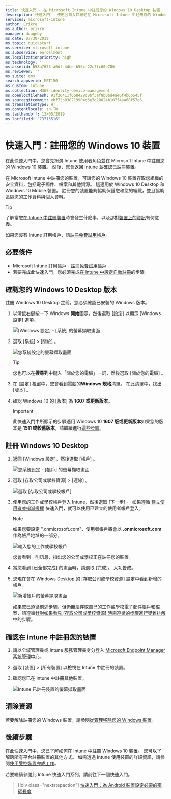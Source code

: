 ```yaml
---
title: 快速入門 - 在 Microsoft Intune 中註冊您的 Windows 10 Desktop 裝置
description: 快速入門 - 使用公司入口網站在 Microsoft Intune 中註冊您的 Windows 10 Desktop 裝置。
services: microsoft-intune
author: Erikre
ms.author: erikre
manager: dougeby
ms.date: 07/30/2019
ms.topic: quickstart
ms.service: microsoft-intune
ms.subservice: enrollment
ms.localizationpriority: high
ms.technology: ''
ms.assetid: 658a7655-a6df-4dbe-b56c-22c7fc60e706
ms.reviewer: ''
ms.suite: ems
search.appverid: MET150
ms.custom: intune
ms.collection: M365-identity-device-management
ms.openlocfilehash: 91f20411f668428c8bf3af8b0bd4ae6f4b0b545f
ms.sourcegitcommit: ebf72b038219904d6e7d20024b107f4aa68f57e6
ms.translationtype: HT
ms.contentlocale: zh-TW
ms.lasthandoff: 12/05/2019
ms.locfileid: "73713516"
---
```

# <a name="quickstart-enroll-your-windows-10-device"></a>快速入門：註冊您的 Windows 10 裝置

在此快速入門中，您會先扮演 Intune 使用者角色並在 Microsoft Intune 中註冊您的 Windows 10 裝置。 然後，您會返回 Intune 並確認已註冊裝置。

在 Microsoft Intune 中註冊您的裝置，可讓您的 Windows 10 裝置存取您組織的安全資料，包括電子郵件、檔案和其他資源。 這適用於 Windows 10 Desktop 和 Windows 10 Mobile 裝置。 註冊您的裝置能夠協助保護您和您的組織，並且協助區隔您的工作資料與個人資料。

> [!TIP]
> 了解當您[在 Intune 中註冊裝置](/intune-user-help/what-happens-if-you-install-the-company-portal-app-and-enroll-your-device-in-intune-windows)時會發生什麼事，以及那對[裝置上的資訊](/intune-user-help/what-info-can-your-company-see-when-you-enroll-your-device-in-intune)有何意義。

如果您沒有 Intune 訂用帳戶，請[註冊免費試用帳戶](../fundamentals/free-trial-sign-up.md)。

## <a name="prerequisites"></a>必要條件

- Microsoft Intune 訂用帳戶 - [註冊免費試用帳戶](../fundamentals/free-trial-sign-up.md)
- 若要完成此快速入門，您必須完成[在 Intune 中設定自動註冊](quickstart-setup-auto-enrollment.md)的步驟。

## <a name="confirm-your-windows-10-desktop-version"></a>確認您的 Windows 10 Desktop 版本

註冊 Windows 10 Desktop 之前，您必須確認已安裝的 Windows 版本。

1. 以滑鼠右鍵按一下 Windows **開始**圖示，然後選取 [設定]  以顯示 [Windows 設定] 選項。

   ![[Windows 設定] - [系統] 的螢幕擷取畫面](./media/quickstart-enroll-windows-device/quickstart-enroll-windows-device-01.png)

2. 選取 [系統]   > [關於]  。 

   ![您系統設定的螢幕擷取畫面](./media/quickstart-enroll-windows-device/quickstart-enroll-windows-device-02.png)

    > [!TIP]
    > 您也可以在**搜尋列**中鍵入「關於您的電腦」一詞，然後選取 [關於您的電腦]  。

3. 在 [設定]  視窗中，您會看到電腦的**Windows 規格**清單。 在此清單中，找出 [版本]  。

4. 確認 Windows 10 的 [版本]  為 **1607 或更新版本**。

    > [!IMPORTANT]
    > 此快速入門中所顯示的步驟適用 Windows 10 **1607 版或更新版本**如果您的版本是 **1511 或較舊版本**，請繼續進行[這些步驟](/intune-user-help/enroll-windows-10-device)。  

## <a name="enroll-windows-10-desktop"></a>註冊 Windows 10 Desktop

1. 返回 [Windows 設定]，然後選取 [帳戶]  。

   ![您系統設定 - [帳戶] 的螢幕擷取畫面](./media/quickstart-enroll-windows-device/quickstart-enroll-windows-device-03.png)

2. 選取 [存取公司或學校資源]   > [連線]  。

    ![選取 [存取公司或學校帳戶]](./media/quickstart-enroll-windows-device/quickstart-enroll-windows-device-04.png)

3. 使用您的工作或學校帳戶登入 Intune，然後選取 [下一步]  。 如果遵循 [建立使用者並指派授權](../fundamentals/quickstart-create-user.md) 快速入門，就可以使用已建立的使用者帳戶登入。

    > [!NOTE]
    > 如果您要設定 ".onmicrosoft.com"，使用者帳戶將會以 **.onmicrosoft.com** 作為帳戶地址的一部分。 

   ![輸入您的工作或學校帳戶](./media/quickstart-enroll-windows-device/quickstart-enroll-windows-device-05.png)

    您會看到一則訊息，指出您的公司或學校正在註冊您的裝置。

4. 當您看到 [已全部完成]  的畫面時，請選取 [完成]。  大功告成。

5. 您現在會在 Windows Desktop 的 [存取公司或學校資源]  設定中看到新增的帳戶。

   ![新增帳戶的螢幕擷取畫面](./media/quickstart-enroll-windows-device/quickstart-enroll-windows-device-06.png)

    如果您已遵循前述步驟，但仍無法存取自己的工作或學校電子郵件帳戶和檔案，請遵循[針對如果看見 [存取公司或學校資源] 時需遵循的步驟進行疑難排解](/intune-user-help/troubleshoot-your-windows-10-device-windows#troubleshooting-steps-to-follow-if-you-see-access-work-or-school)中的步驟。

## <a name="confirm-your-device-enrollment-in-intune"></a>確認在 Intune 中註冊您的裝置

1. 請以全域管理員或 Intune 服務管理員身分登入 [Microsoft Endpoint Manager 系統管理中心](https://go.microsoft.com/fwlink/?linkid=2109431)。
2. 選取 [裝置]   > [所有裝置]  以檢視在 Intune 中註冊的裝置。
3. 確認您已在 Intune 中註冊其他裝置。

   ![Intune 已註冊裝置的螢幕擷取畫面](./media/quickstart-enroll-windows-device/quickstart-enroll-windows-device-07.png)

## <a name="clean-up-resources"></a>清除資源

若要解除註冊您的 Windows 裝置，請參閱[從管理移除您的 Windows 裝置](/intune-user-help/unenroll-your-device-from-intune-windows)。

## <a name="next-steps"></a>後續步驟

在此快速入門中，您已了解如何在 Intune 中註冊 Windows 10 裝置。 您可以了解跨所有平台註冊裝置的其他方式。 如需透過 Intune 使用裝置的詳細資訊，請參閱[使用受控裝置完成工作](/intune-user-help/use-managed-devices-to-get-work-done)。

若要繼續參閱此 Intune 快速入門系列，請前往下一個快速入門。

> [!div class="nextstepaction"]
> [快速入門：為 Android 裝置設定必要的密碼長度](../quickstart-set-password-length-android.md)
